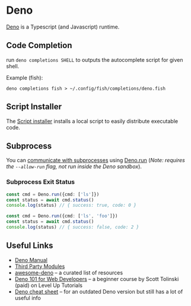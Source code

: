 # Deno

[Deno](https://deno.land) is a Typescript (and Javascript) runtime.

## Code Completion

run `deno completions SHELL` to outputs the autocomplete script for given shell.

Example (fish):

```shellsession
deno completions fish > ~/.config/fish/completions/deno.fish
```

## Script Installer

The [Script installer](https://deno.land/manual/tools/script_installer#script-installer) installs a local script to easily distribute executable code.

## Subprocess

You can [communicate with subprocesses](https://deno.land/manual@master/examples/subprocess) using [Deno.run](https://doc.deno.land/builtin/stable#Deno.run) (_Note: requires the `--allow-run` flag, not run inside the Deno sandbox_).

### Subprocess Exit Status

```typescript
const cmd = Deno.run({cmd: ['ls']})
const status = await cmd.status()
console.log(status) // { success: true, code: 0 }

const cmd = Deno.run({cmd: ['ls', 'foo']})
const status = await cmd.status()
console.log(status) // { success: false, code: 2 }
```

## Useful Links

- [Deno Manual](https://deno.land/manual)
- [Third Party Modules](https://deno.land/x)
- [awesome-deno](https://github.com/denolib/awesome-deno) – a curated list of resources
- [Deno 101 for Web Developers](https://www.leveluptutorials.com/tutorials/deno-101-for-web-developers) – a beginner course by Scott Tolinski (paid) on Level Up Tutorials
- [Deno cheat sheet](https://droces.github.io/Deno-Cheat-Sheet/) – for an outdated Deno version but still has a lot of useful info

